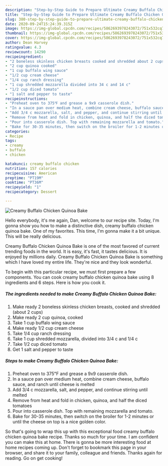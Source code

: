 ```yaml
---
description: "Step-by-Step Guide to Prepare Ultimate Creamy Buffalo Chicken Quinoa Bake"
title: "Step-by-Step Guide to Prepare Ultimate Creamy Buffalo Chicken Quinoa Bake"
slug: 380-step-by-step-guide-to-prepare-ultimate-creamy-buffalo-chicken-quinoa-bake
date: 2020-09-24T15:24:39.315Z
image: https://img-global.cpcdn.com/recipes/5862693978243072/751x532cq70/creamy-buffalo-chicken-quinoa-bake-recipe-main-photo.jpg
thumbnail: https://img-global.cpcdn.com/recipes/5862693978243072/751x532cq70/creamy-buffalo-chicken-quinoa-bake-recipe-main-photo.jpg
cover: https://img-global.cpcdn.com/recipes/5862693978243072/751x532cq70/creamy-buffalo-chicken-quinoa-bake-recipe-main-photo.jpg
author: Dean Harvey
ratingvalue: 4.3
reviewcount: 14290
recipeingredient:
- "2 boneless skinless chicken breasts cooked and shredded about 2 cups"
- "2 cup quinoa cooked"
- "1 cup buffalo wing sauce"
- "1/2 cup cream cheese"
- "1/4 cup ranch dressing"
- "1 cup shredded mozzarella divided into 34 c and 14 c"
- "1/2 cup diced tomato"
- "1 salt and pepper to taste"
recipeinstructions:
- "Preheat oven to 375℉ and grease a 9x9 casserole dish."
- "In a sauce pan over medium heat, combine cream cheese, buffalo sauce, and ranch until cheese is melted"
- "Add 3/4 c mozzarella, salt, and pepper, and continue stirring until melted"
- "Remove from heat and fold in chicken, quinoa, and half the diced tomatoes"
- "Pour into casserole dish. Top with remaining mozzarella and tomato."
- "Bake for 30-35 minutes, then switch on the broiler for 1-2 minutes or until the cheese on top is a nice golden color."
categories:
- Recipe
tags:
- creamy
- buffalo
- chicken

katakunci: creamy buffalo chicken 
nutrition: 157 calories
recipecuisine: American
preptime: "PT19M"
cooktime: "PT36M"
recipeyield: "1"
recipecategory: Dessert

---
```



![Creamy Buffalo Chicken Quinoa Bake](https://img-global.cpcdn.com/recipes/5862693978243072/751x532cq70/creamy-buffalo-chicken-quinoa-bake-recipe-main-photo.jpg)

Hello everybody, it's me again, Dan, welcome to our recipe site. Today, I'm gonna show you how to make a distinctive dish, creamy buffalo chicken quinoa bake. One of my favorites. This time, I'm gonna make it a bit unique. This will be really delicious.



Creamy Buffalo Chicken Quinoa Bake is one of the most favored of current trending foods in the world. It is easy, it's fast, it tastes delicious. It is enjoyed by millions daily. Creamy Buffalo Chicken Quinoa Bake is something which I have loved my entire life. They're nice and they look wonderful.


To begin with this particular recipe, we must first prepare a few components. You can cook creamy buffalo chicken quinoa bake using 8 ingredients and 6 steps. Here is how you cook it.

<!--inarticleads1-->

##### The ingredients needed to make Creamy Buffalo Chicken Quinoa Bake:

1. Make ready 2 boneless skinless chicken breasts, cooked and shredded (about 2 cups)
1. Make ready 2 cup quinoa, cooked
1. Take 1 cup buffalo wing sauce
1. Make ready 1/2 cup cream cheese
1. Take 1/4 cup ranch dressing
1. Take 1 cup shredded mozzarella, divided into 3/4 c and 1/4 c
1. Take 1/2 cup diced tomato
1. Get 1 salt and pepper to taste




<!--inarticleads2-->

##### Steps to make Creamy Buffalo Chicken Quinoa Bake:

1. Preheat oven to 375℉ and grease a 9x9 casserole dish.
1. In a sauce pan over medium heat, combine cream cheese, buffalo sauce, and ranch until cheese is melted
1. Add 3/4 c mozzarella, salt, and pepper, and continue stirring until melted
1. Remove from heat and fold in chicken, quinoa, and half the diced tomatoes
1. Pour into casserole dish. Top with remaining mozzarella and tomato.
1. Bake for 30-35 minutes, then switch on the broiler for 1-2 minutes or until the cheese on top is a nice golden color.




So that's going to wrap this up with this exceptional food creamy buffalo chicken quinoa bake recipe. Thanks so much for your time. I am confident you can make this at home. There is gonna be more interesting food at home recipes coming up. Don't forget to bookmark this page in your browser, and share it to your family, colleague and friends. Thanks again for reading. Go on get cooking!
